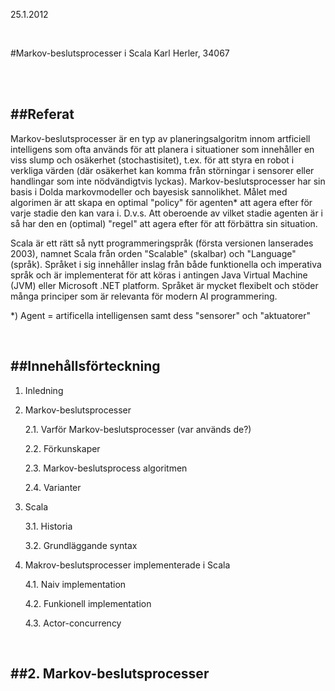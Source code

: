 25.1.2012

<br />

#Markov-beslutsprocesser i Scala
Karl Herler, 34067


<br />&nbsp;

##Referat
---

Markov-beslutsprocesser är en typ av planeringsalgoritm innom artficiell intelligens som ofta används för att planera i situationer som innehåller en viss slump och osäkerhet (stochastisitet), t.ex. för att styra en robot i verkliga värden (där osäkerhet kan komma från störningar i sensorer eller handlingar som inte nödvändigtvis lyckas). Markov-beslutsprocesser har sin basis i Dolda markovmodeller och bayesisk sannolikhet. Målet med algorimen är att skapa en optimal "policy" för agenten* att agera efter för varje stadie den kan vara i. D.v.s. Att oberoende av vilket stadie agenten är i så har den en (optimal) "regel" att agera efter för att förbättra sin situation.

Scala är ett rätt så nytt programmeringspråk (första versionen lanserades 2003), namnet Scala från orden "Scalable" (skalbar) och "Language" (språk). Språket i sig innehåller inslag från både funktionella och imperativa språk och är implementerat för att köras i antingen Java Virtual Machine (JVM) eller Microsoft .NET platform. Språket är mycket flexibelt och stöder många principer som är relevanta för modern AI programmering.


*) Agent = artificella intelligensen samt dess "sensorer" och "aktuatorer"

<br />


##Innehållsförteckning
---

1.  Inledning

2.  Markov-beslutsprocesser

	2.1. Varför Markov-beslutsprocesser (var används de?)

	2.2. Förkunskaper

	2.3. Markov-beslutsprocess algoritmen
	
	2.4. Varianter

3.  Scala

	3.1. Historia

	3.2. Grundläggande syntax


4.  Makrov-beslutsprocesser implementerade i Scala

	4.1. Naiv implementation

	4.2. Funkionell implementation

	4.3. Actor-concurrency


<br />

##2. Markov-beslutsprocesser
---

